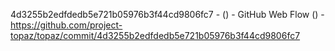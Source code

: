 4d3255b2edfdedb5e721b05976b3f44cd9806fc7 -  () - GitHub Web Flow () - https://github.com/project-topaz/topaz/commit/4d3255b2edfdedb5e721b05976b3f44cd9806fc7
